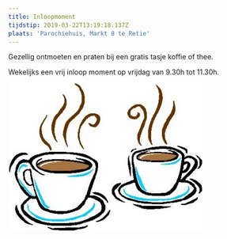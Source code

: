 ```yaml
---
title: Inloopmoment
tijdstip: 2019-03-22T13:19:18.137Z
plaats: 'Parochiehuis, Markt 8 te Retie'
---
```

Gezellig ontmoeten  en praten bij een gratis tasje koffie of thee.

Wekelijks een vrij inloop moment op vrijdag van 9.30h tot 11.30h.

![](/images/koffie-1.jpg)
